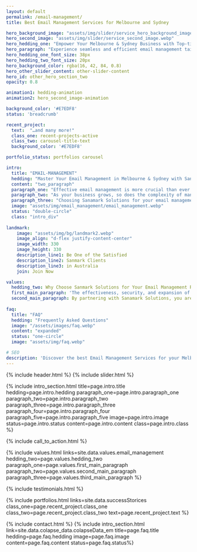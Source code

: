 ```yaml
---
layout: default
permalink: /email-management/
title: Best Email Management Services for Melbourne and Sydney

hero_background_image: "assets/img/slider/service_hero_background_image.webp.webp"
hero_second_image: "assets/img/slider/service_second_image.webp"
hero_hedding_one: "Empower Your Melbourne & Sydney Business with Top-tier Email Management Services from Sanmark Solutions"
hero_paragraph: "Experience seamless and efficient email management tailored to your Melbourne & Sydney business needs with Sanamark Solutions. Benefit from enhanced productivity, streamlined collaboration, and robust security while enjoying expert support and customised solutions that drive success."
hero_hedding_one_font_size: 38px
hero_hedding_two_font_size: 20px
hero_background_color: rgba(16, 42, 84, 0.8)
hero_other_slider_content: other-slider-content
hero_id: other_hero_section_two
opacity: 0.8

animation1: hedding-animation
animation2: hero_second_image-animation

background_color: '#E7EDF8'
status: 'breadcrumb' 

recent_project: 
  text:  "…and many more!"
  class_one: recent-projects-active
  class_two: carousel-title-text
  background_color: '#E7EDF8'

portfolio_status: portfolios carousel

intro:
  title: "EMAIL-MANAGEMENT"
  hedding: "Master Your Email Management in Melbourne & Sydney with Sanamark Solutions' Expert Services"
  content: "two_paragraph"
  paragraph_one: "Effective email management is more crucial than ever in the busy corporate world of today. A well-organised and effective email management system is essential for maintaining streamlined communication and increasing productivity in light of the rising volume of daily emails.  The ability to quickly access and respond to vital information can significantly impact your business's success, making it essential to prioritise email organisation and security in Melbourne and Sydney."
  paragraph_two: "As your business grows, so does the complexity of managing multiple email accounts, campaigns, and correspondence. This is when the support of a professional email management service becomes invaluable. By working with an experienced provider, you may automate repetitive operations, enhance teamwork, and guarantee the security of important data. Your company can concentrate on its core skills with the correct email management service since you can rest assured that your email communications are secure and well-maintained."
  paragraph_three: "Choosing Sanamark Solutions for your email management services in Melbourne and Sydney means partnering with a reliable and experienced provider dedicated to helping your business succeed. You may have the most effective and efficient email management system in place with the help of our customised solutions, which are catered to your specific needs. In order to experience smooth integration with well-known email clients like Gmail and Outlook, our team of specialists offers ongoing support and help. You can relax knowing that your business communications are in good hands."
  image: "assets/img/email_management/email_management.webp"
  status: "double-circle"
  class: "intro_div"
  
landmark:
    image: "assets/img/bg/landmark2.webp"
    image_align: "d-flex justify-content-center"
    image_width: 330
    image_height: 330
    description_line1: Be One of the Satisfied
    description_line2: Sanmark Clients
    description_line3: in Australia
    join: Join Now

values:
  hedding_two: Why Choose Sanmark Solutions for Your Email Management Requirement in Melbourne and Sydney
  first_main_paragraph: 'The effectiveness, security, and expansion of your company can all be strongly impacted by the choice of your email management partner. Sanamark Solutions is a renowned expert in catering to organisations’ specific needs through personalised email management services across Melbourne and Sydney. With a wide variety of solutions available and exceptional client care provided by our team, we differentiate ourselves from the competition by utilising advanced technologies.'
  second_main_paragraph: By partnering with Sanamark Solutions, you are choosing more than just an email management service provider – you are entrusting your vital email communications to a committed and experienced team. Our goal is to consistently surpass your expectations by providing adaptable, secure, and efficient email management solutions specifically designed for your business. Discover the Sanamark advantage and take your email management to the next level, enabling your Melbourne and Sydney business to excel in today’s competitive market.
  
faq:
  title: "FAQ"
  hedding: "Frequently Asked Questions"
  image: "/assets/images/faq.webp"
  content: "expanded"
  status: "one-circle"
  image: "assets/img/faq.webp"

# SEO
description: 'Discover the best Email Management Services for your Melbourne and Sydney Businesses with Sanamark Solutions.'
---
```


{% include header.html %}
{% include slider.html %}

<div style="margin-top:-50px; background-color:{{page.background_color}};" >
    <div style="height:50px"></div>
    </div>
{% include intro_section.html title=page.intro.title hedding=page.intro.hedding 
      paragraph_one=page.intro.paragraph_one paragraph_two=page.intro.paragraph_two paragraph_three=page.intro.paragraph_three paragraph_four=page.intro.paragraph_four paragraph_five=page.intro.paragraph_five image=page.intro.image status=page.intro.status content=page.intro.content class=page.intro.class %}

{% include call_to_action.html %}

{% include values.html links=site.data.values.email_management hedding_two=page.values.hedding_two paragraph_one=page.values.first_main_paragraph paragraph_two=page.values.second_main_paragraph paragraph_three=page.values.third_main_paragraph %}

{% include testimonials.html %}

{% include portfolios.html links=site.data.successStorices class_one=page.recent_project.class_one class_two=page.recent_project.class_two text=page.recent_project.text %}

{% include contact.html %}
{% include intro_section.html link=site.data.colapse_data.colapseData_em title=page.faq.title hedding=page.faq.hedding image=page.faq.image content=page.faq.content status=page.faq.status%}

<script>
  $(document).ready(function () {
      var owl1 = $('#carouselOne .owl-carousel'); // Target the first carousel
      owl1.owlCarousel();
      $('#carouselOne .customNextBtn').click(function () { // Target the next button of the first carousel
          owl1.trigger('next.owl.carousel');
      });
      $('#carouselOne .customPrevBtn').click(function () { // Target the previous button of the first carousel
          owl1.trigger('prev.owl.carousel', [300]);
      });
  });

  $(document).ready(function () {
      var owl2 = $('#carouselTwo .owl-carousel'); // Target the second carousel
      owl2.owlCarousel();
      $('#carouselTwo .customNextBtn').click(function () { // Target the next button of the second carousel
          owl2.trigger('next.owl.carousel');
      });
      $('#carouselTwo .customPrevBtn').click(function () { // Target the previous button of the second carousel
          owl2.trigger('prev.owl.carousel', [300]);
      });
  });

  $(document).ready(function() {
    $("#owl-demo").owlCarousel({
    autoPlay: 3000, //Set AutoPlay to 3 seconds
    items : 4,
    itemsDesktop : [1199,3],
    itemsDesktopSmall : [979,3]
  });
});
</script>
